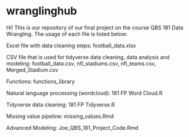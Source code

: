 # wranglinghub
Hi! This is our repository of our final project on the course QBS 181 Data Wrangling. The usage of each file is listed below:

Excel file with data cleaning steps: football_data.xlsx

CSV file that is used for tidyverse data cleaning, data analysis and modeling: football_data.csv, nfl_stadiums.csv, 
nfl_teams.csv, Merged_Stadium.csv

Functions: functions_library

Natural language processing (wordcloud): 181 FP Word Cloud.R

Tidyverse data cleaning: 181 FP Tidyverse.R

Missing value pipeline: missing_values.Rmd

Advanced Modeling: Joe_QBS_181_Project_Code.Rmd
